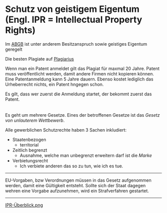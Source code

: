 Schutz von geistigem Eigentum (Engl. IPR = Intellectual Property Rights)
====

Im [ABGB](https://www.ris.bka.gv.at/GeltendeFassung.wxe?Abfrage=Bundesnormen&Gesetzesnummer=10001622) ist unter anderem Besitzanspruch sowie geistiges Eigentum geregelt

Die besten Plagiate auf [Plagiarius](https://plagiarius.com)

Wenn man ein Patent anmeldet gilt das Plagiat für maxmal 20 Jahre. Patent muss veröffentlicht werden, damit andere Firmen nicht kopieren können. Eine Patentanmeldung kann 5 Jahre dauern. Ebenso kostet lediglich das Urheberrecht nichts, ein Patent hngegen schon.

Es gilt, dass wer zuerst die Anmeldung startet, der bekommt zuerst das Patent.
<br><br><br>
Es geht um mehrere Gesetze. Eines der betroffenen Gesetze ist das *Gesetz von unlauterem Wettbewerb*.

Alle gewerblichen Schutzrechte haben 3 Sachen inkludiert:
- Staatenbezogen
   - territorial
- Zeitlich begrenzt
   - Ausnahme, welche man unbegrenzt erweitern darf ist die *Marke*
- Verbietungsrecht
   - Ich verbiete anderen das so zu tun, wie ich es tue.

---

EU-Vorgaben, bzw Verordnungen müssen in das Gesetz aufgenommen werden, damit eine Gültigkeit entsteht. 
Sollte sich der Staat dagegen wehren eine Vorgabe aufzunehmen, wird ein Strafverfahren gestartet.

---

[IPR-Überblick.png](./IprTable001.png)
